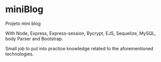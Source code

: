 # miniBlog
Projeto mini blog

With Node, Express, Express-session, Bycrypt, EJS, Sequelize, MySQL, body Parser and Bootstrap.

Small job to put into practice knowledge related to the aforementioned technologies.
